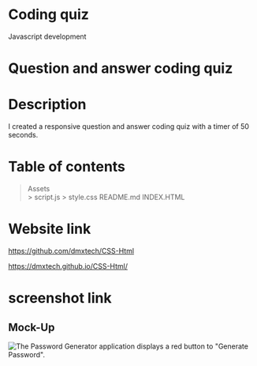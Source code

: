 # Coding quiz
Javascript development


# Question and answer coding quiz

# Description
I created a responsive question and answer coding quiz with a timer of 50 seconds.
# Table of contents
> Assets      
     > script.js
     > style.css
> README.md
> INDEX.HTML

# Website link
https://github.com/dmxtech/CSS-Html

https://dmxtech.github.io/CSS-Html/

# screenshot link
## Mock-Up



![The Password Generator application displays a red button to "Generate Password".](./Assets/03-javascript-homework-demo.png)
